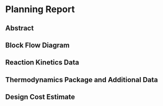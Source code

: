# Planning Report



## Abstract




## Block Flow Diagram





## Reaction Kinetics Data




## Thermodynamics Package and Additional Data




## Design Cost Estimate










